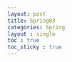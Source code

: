 ```yaml
---
layout: post
title: Spring03 
categories: Spring
layout : single
toc : true 
toc_sticky : true
---
```


